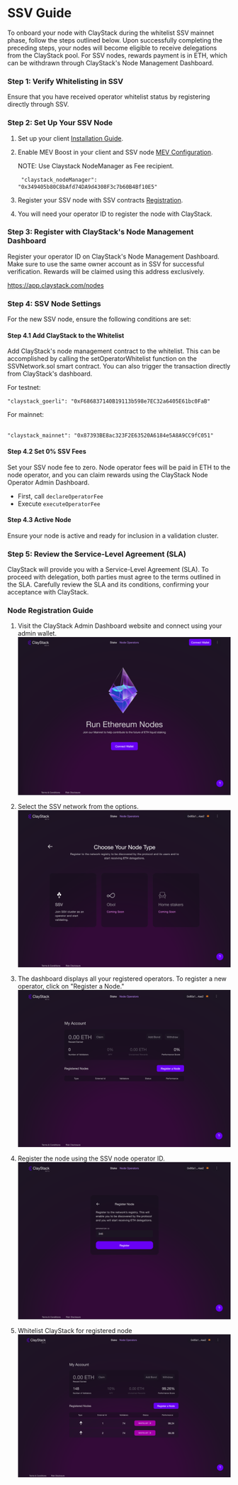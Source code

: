 # SSV Guide

To onboard your node with ClayStack during the whitelist SSV mainnet phase, follow the steps outlined below. Upon successfully completing the preceding steps, your nodes will become eligible to receive delegations from the ClayStack pool. For SSV nodes, rewards payment is in ETH, which can be withdrawn through ClayStack's Node Management Dashboard.

### Step 1: Verify Whitelisting in SSV
Ensure that you have received operator whitelist status by registering directly through SSV.

### Step 2: Set Up Your SSV Node
1. Set up your client [Installation Guide](https://docs.ssv.network/run-a-node/operator-node/installation).
   
2. Enable MEV Boost in your client and SSV node [MEV Configuration](https://docs.ssv.network/run-a-node/operator-node/mev-configuration).

   NOTE: Use Claystack NodeManager as Fee recipient.
   ```agsl
    "claystack_nodeManager": "0x349405b80C8bAfd74DA9d4308F3c7b60B4Bf10E5"
   ``` 

4. Register your SSV node with SSV contracts [Registration](https://docs.ssv.network/run-a-node/operator-node/registration). 

5. You will need your operator ID to register the node with ClayStack.

### Step 3: Register with ClayStack's Node Management Dashboard
Register your operator ID on ClayStack's Node Management Dashboard. Make sure to use the same owner account as in SSV for successful verification. Rewards will be claimed using this address exclusively.

https://app.claystack.com/nodes

### Step 4: SSV Node Settings
For the new SSV node, ensure the following conditions are set:

#### Step 4.1 Add ClayStack to the Whitelist
Add ClayStack's node management contract to the whitelist. This can be accomplished by calling the setOperatorWhitelist function on the SSVNetwork.sol smart contract. You can also trigger the transaction directly from ClayStack's dashboard.

For testnet:
```agsl
"claystack_goerli": "0xF686837140B19113b598e7EC32a6405E61bc0FaB"
```
For mainnet:
```agsl

"claystack_mainnet": "0x87393BE8ac323F2E63520A6184e5A8A9CC9fC051"
```
#### Step 4.2 Set 0% SSV Fees
Set your SSV node fee to zero. Node operator fees will be paid in ETH to the node operator, and you can claim rewards using the ClayStack Node Operator Admin Dashboard.

- First, call `declareOperatorFee`
- Execute `executeOperatorFee`

#### Step 4.3 Active Node
Ensure your node is active and ready for inclusion in a validation cluster.

### Step 5: Review the Service-Level Agreement (SLA)
ClayStack will provide you with a Service-Level Agreement (SLA). To proceed with delegation, both parties must agree to the terms outlined in the SLA. Carefully review the SLA and its conditions, confirming your acceptance with ClayStack.

### Node Registration Guide

1. Visit the ClayStack Admin Dashboard website and connect using your admin wallet. 
![NM Landing](../../images/OB_1.png)


2. Select the SSV network from the options.
![NM Options](../../images/OB_2.png)


3. The dashboard displays all your registered operators. To register a new operator, click on "Register a Node."
![NM Dash](../../images/OB_3.png)


4. Register the node using the SSV node operator ID.
![NM Register](../../images/OB_4.png)

5. Whitelist ClayStack for registered node
![NM Whitelist](../../images/OB_5.png)

